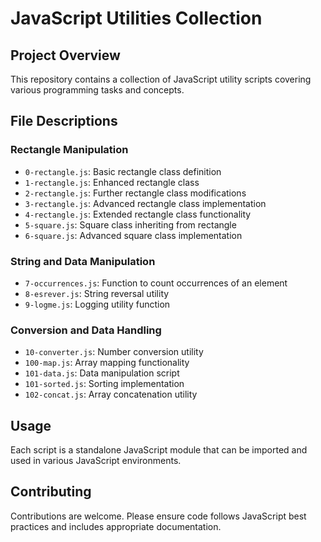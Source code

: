 # JavaScript Utilities Collection

## Project Overview

This repository contains a collection of JavaScript utility scripts covering various programming tasks and concepts.

## File Descriptions

### Rectangle Manipulation

- `0-rectangle.js`: Basic rectangle class definition
- `1-rectangle.js`: Enhanced rectangle class
- `2-rectangle.js`: Further rectangle class modifications
- `3-rectangle.js`: Advanced rectangle class implementation
- `4-rectangle.js`: Extended rectangle class functionality
- `5-square.js`: Square class inheriting from rectangle
- `6-square.js`: Advanced square class implementation

### String and Data Manipulation

- `7-occurrences.js`: Function to count occurrences of an element
- `8-esrever.js`: String reversal utility
- `9-logme.js`: Logging utility function

### Conversion and Data Handling

- `10-converter.js`: Number conversion utility
- `100-map.js`: Array mapping functionality
- `101-data.js`: Data manipulation script
- `101-sorted.js`: Sorting implementation
- `102-concat.js`: Array concatenation utility

## Usage

Each script is a standalone JavaScript module that can be imported and used in various JavaScript environments.

## Contributing

Contributions are welcome. Please ensure code follows JavaScript best practices and includes appropriate documentation.
